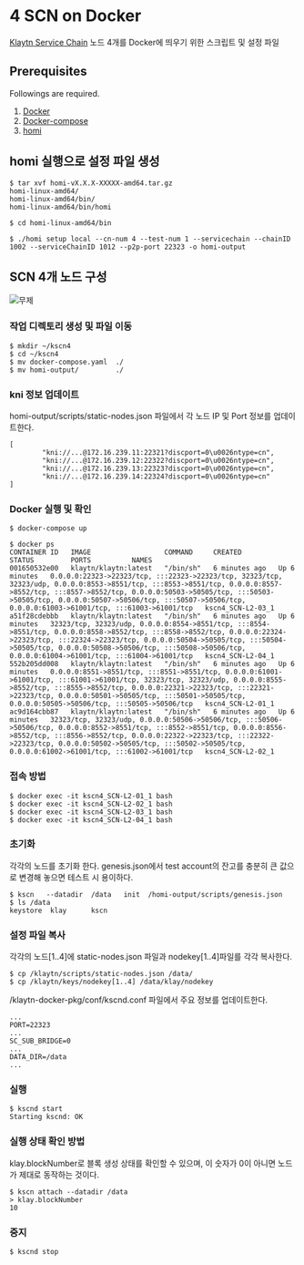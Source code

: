 # 4 SCN on Docker 
[Klaytn Service Chain](https://ko.docs.klaytn.com/node/service-chain) 노드 4개를 Docker에 띄우기 위한 스크립트 및 설정 파일


## Prerequisites
Followings are required.

1. [Docker](https://docs.docker.com/get-docker/)
2. [Docker-compose](https://docs.docker.com/compose/install/)
3. [homi](https://ko.docs.klaytn.com/node/download)


## homi 실행으로 설정 파일 생성
```
$ tar xvf homi-vX.X.X-XXXXX-amd64.tar.gz
homi-linux-amd64/
homi-linux-amd64/bin/
homi-linux-amd64/bin/homi

$ cd homi-linux-amd64/bin

$ ./homi setup local --cn-num 4 --test-num 1 --servicechain --chainID 1002 --serviceChainID 1012 --p2p-port 22323 -o homi-output
```


## SCN 4개 노드 구성
![무제](https://user-images.githubusercontent.com/2010763/154245501-c30d87ce-ec8f-4ce4-b049-8388b7cd9430.png)
### 작업 디렉토리 생성 및 파일 이동 
```
$ mkdir ~/kscn4
$ cd ~/kscn4
$ mv docker-compose.yaml  ./
$ mv homi-output/         ./
```


### kni 정보 업데이트 
homi-output/scripts/static-nodes.json 파일에서 각 노드 IP 및 Port 정보를 업데이트한다. 
```
[
        "kni://...@172.16.239.11:22321?discport=0\u0026ntype=cn",
        "kni://...@172.16.239.12:22322?discport=0\u0026ntype=cn",
        "kni://...@172.16.239.13:22323?discport=0\u0026ntype=cn",
        "kni://...@172.16.239.14:22324?discport=0\u0026ntype=cn"
]
```


### Docker 실행 및 확인
```
$ docker-compose up

$ docker ps
CONTAINER ID   IMAGE                  COMMAND     CREATED         STATUS         PORTS          NAMES
001650532e00   klaytn/klaytn:latest   "/bin/sh"   6 minutes ago   Up 6 minutes   0.0.0.0:22323->22323/tcp, :::22323->22323/tcp, 32323/tcp, 32323/udp, 0.0.0.0:8553->8551/tcp, :::8553->8551/tcp, 0.0.0.0:8557->8552/tcp, :::8557->8552/tcp, 0.0.0.0:50503->50505/tcp, :::50503->50505/tcp, 0.0.0.0:50507->50506/tcp, :::50507->50506/tcp, 0.0.0.0:61003->61001/tcp, :::61003->61001/tcp   kscn4_SCN-L2-03_1
a51f28cdebbb   klaytn/klaytn:latest   "/bin/sh"   6 minutes ago   Up 6 minutes   32323/tcp, 32323/udp, 0.0.0.0:8554->8551/tcp, :::8554->8551/tcp, 0.0.0.0:8558->8552/tcp, :::8558->8552/tcp, 0.0.0.0:22324->22323/tcp, :::22324->22323/tcp, 0.0.0.0:50504->50505/tcp, :::50504->50505/tcp, 0.0.0.0:50508->50506/tcp, :::50508->50506/tcp, 0.0.0.0:61004->61001/tcp, :::61004->61001/tcp   kscn4_SCN-L2-04_1
552b205dd008   klaytn/klaytn:latest   "/bin/sh"   6 minutes ago   Up 6 minutes   0.0.0.0:8551->8551/tcp, :::8551->8551/tcp, 0.0.0.0:61001->61001/tcp, :::61001->61001/tcp, 32323/tcp, 32323/udp, 0.0.0.0:8555->8552/tcp, :::8555->8552/tcp, 0.0.0.0:22321->22323/tcp, :::22321->22323/tcp, 0.0.0.0:50501->50505/tcp, :::50501->50505/tcp, 0.0.0.0:50505->50506/tcp, :::50505->50506/tcp   kscn4_SCN-L2-01_1
ac9d164cbb87   klaytn/klaytn:latest   "/bin/sh"   6 minutes ago   Up 6 minutes   32323/tcp, 32323/udp, 0.0.0.0:50506->50506/tcp, :::50506->50506/tcp, 0.0.0.0:8552->8551/tcp, :::8552->8551/tcp, 0.0.0.0:8556->8552/tcp, :::8556->8552/tcp, 0.0.0.0:22322->22323/tcp, :::22322->22323/tcp, 0.0.0.0:50502->50505/tcp, :::50502->50505/tcp, 0.0.0.0:61002->61001/tcp, :::61002->61001/tcp   kscn4_SCN-L2-02_1
```


### 접속 방법
```
$ docker exec -it kscn4_SCN-L2-01_1 bash
$ docker exec -it kscn4_SCN-L2-02_1 bash
$ docker exec -it kscn4_SCN-L2-03_1 bash
$ docker exec -it kscn4_SCN-L2-04_1 bash
```


### 초기화
각각의 노드를 초기화 한다. genesis.json에서 test account의 잔고를 충분히 큰 값으로 변경해 놓으면 테스트 시 용이하다.  
```
$ kscn   --datadir  /data   init  /homi-output/scripts/genesis.json
$ ls /data 
keystore  klay      kscn
```


### 설정 파일 복사
각각의 노드[1..4]에 static-nodes.json 파일과 nodekey[1..4]파일를 각각 복사한다. 
```
$ cp /klaytn/scripts/static-nodes.json /data/
$ cp /klaytn/keys/nodekey[1..4] /data/klay/nodekey
```

/klaytn-docker-pkg/conf/kscnd.conf 파일에서 주요 정보를 업데이트한다. 
```
...
PORT=22323
...
SC_SUB_BRIDGE=0
...
DATA_DIR=/data
...
```


### 실행
```
$ kscnd start
Starting kscnd: OK
```


### 실행 상태 확인 방법
klay.blockNumber로 블록 생성 상태를 확인할 수 있으며, 이 숫자가 0이 아니면 노드가 제대로 동작하는 것이다.
```
$ kscn attach --datadir /data
> klay.blockNumber
10
```


### 중지
```
$ kscnd stop
```
